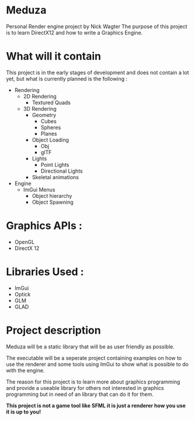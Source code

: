 # Meduza
Personal Render engine project by Nick Wagter
The purpose of this project is to learn DirectX12 and how to write a Graphics Engine.

# What will it contain
This project is in the early stages of development and does not contain a lot yet,
but what is currently planned is the following :

- Rendering
  - 2D Rendering
    - Textured Quads
  - 3D Rendering
    - Geometry
      - Cubes
      - Spheres
      - Planes
    - Object Loading
      - Obj
      - glTF
    - Lights
      - Point Lights
      - Directional Lights
    - Skeletal animations
- Engine
  - ImGui Menus
    - Object hierarchy
    - Object Spawning

# Graphics APIs :
- OpenGL
- DirectX 12

# Libraries Used :
- ImGui
- Optick
- GLM
- GLAD

# Project description
Meduza will be a static library that will be as user friendly as possible.

The executable will be a seperate project containing examples on how to use the renderer and some tools using ImGui to show what is possible to do with the engine.

The reason for this project is to learn more about graphics programming and provide a useable library for others not interested in graphics programming but in need of an library that can do it for them.

<b> This project is not a game tool like SFML it is just a renderer how you use it is up to you!<b>
